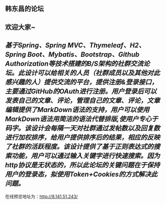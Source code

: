 ## 韩东昌的论坛
## 欢迎大家~
***基于Spring、Spring MVC、Thymeleaf、H2、Spring Boot、Mybatis、Bootstrap、Github Authorization等技术搭建的B/S架构的社群交流论坛。此设计可以给相关的人员（社群成员以及其他对此感兴趣的人）提供交流的平台，提供注册&登录接口，主要通过GitHub的OAuth进行注册。用户登录后可以发表自己的文章、评论，管理自己的文章、评论，文章编辑提供了MarkDown语法的支持，用户可以使用MarkDown语法用简洁的语法代替排版,使用户专心于码字。该设计会每隔一天对社群通过发帖数以及回复数进行加权排序，给用户提供排序后的结果，相应的反映了社群的活跃程度。该设计提供了基于正则表达式的搜索功能，用户可以通过输入关键字进行快速搜索。因为http协议是无状态的，所以此论坛的关键问题在于保持用户的登录态，拟使用Token+Cookies的方式解决此问题。***
- 
在线预览地址为：http://8.141.51.243/
